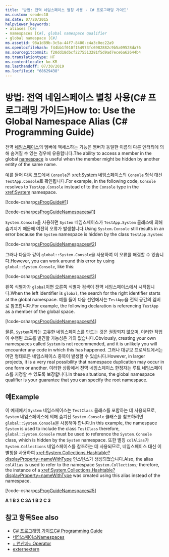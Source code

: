 ```yaml
---
title: '방법: 전역 네임스페이스 별칭 사용 - C# 프로그래밍 가이드'
ms.custom: seodec18
ms.date: 07/20/2015
helpviewer_keywords:
- aliases [C#]
- namespaces [C#], global namespace qualifier
- global namespace [C#]
ms.assetid: 98a1d89b-3c5a-44f7-8400-c4a3c0ec22a9
ms.openlocfilehash: f44bb1f010f154973fc6982882c9b5a09528da76
ms.sourcegitcommit: f20dd18dbcf2275513281f5d9ad7ece6a62644b4
ms.translationtype: HT
ms.contentlocale: ko-KR
ms.lasthandoff: 07/30/2019
ms.locfileid: "68629438"
---
```

# <a name="how-to-use-the-global-namespace-alias-c-programming-guide"></a><span data-ttu-id="96089-102">방법: 전역 네임스페이스 별칭 사용(C# 프로그래밍 가이드)</span><span class="sxs-lookup"><span data-stu-id="96089-102">How to: Use the Global Namespace Alias (C# Programming Guide)</span></span>
<span data-ttu-id="96089-103">전역 [네임스페이스](../../../csharp/language-reference/keywords/namespace.md)의 멤버에 액세스하는 기능은 멤버가 동일한 이름의 다른 엔터티에 의해 숨겨질 수 있는 경우에 유용합니다.</span><span class="sxs-lookup"><span data-stu-id="96089-103">The ability to access a member in the global [namespace](../../../csharp/language-reference/keywords/namespace.md) is useful when the member might be hidden by another entity of the same name.</span></span>  
  
 <span data-ttu-id="96089-104">예를 들어 다음 코드에서 `Console`은 <xref:System> 네임스페이스의 `Console` 형식 대신 `TestApp.Console`로 확인됩니다.</span><span class="sxs-lookup"><span data-stu-id="96089-104">For example, in the following code, `Console` resolves to `TestApp.Console` instead of to the `Console` type in the <xref:System> namespace.</span></span>  
  
 [!code-csharp[csProgGuide#1](~/samples/snippets/csharp/VS_Snippets_VBCSharp/csProgGuide/CS/using.cs#1)]  
  
 [!code-csharp[csProgGuideNamespaces#1](~/samples/snippets/csharp/VS_Snippets_VBCSharp/csProgGuideNamespaces/CS/Namespaces.cs#1)]  
  
 <span data-ttu-id="96089-105">`System.Console`을 사용하면 `System` 네임스페이스가 `TestApp.System` 클래스에 의해 숨겨지기 때문에 여전히 오류가 발생합니다.</span><span class="sxs-lookup"><span data-stu-id="96089-105">Using `System.Console` still results in an error because the `System` namespace is hidden by the class `TestApp.System`:</span></span>  
  
 [!code-csharp[csProgGuideNamespaces#2](~/samples/snippets/csharp/VS_Snippets_VBCSharp/csProgGuideNamespaces/CS/Namespaces.cs#2)]  
  
 <span data-ttu-id="96089-106">그러나 다음과 같이 `global::System.Console`을 사용하여 이 오류를 해결할 수 있습니다.</span><span class="sxs-lookup"><span data-stu-id="96089-106">However, you can work around this error by using `global::System.Console`, like this:</span></span>  
  
 [!code-csharp[csProgGuideNamespaces#3](~/samples/snippets/csharp/VS_Snippets_VBCSharp/csProgGuideNamespaces/CS/Namespaces.cs#3)]  
  
 <span data-ttu-id="96089-107">왼쪽 식별자가 `global`이면 오른쪽 식별자 검색이 전역 네임스페이스에서 시작됩니다.</span><span class="sxs-lookup"><span data-stu-id="96089-107">When the left identifier is `global`, the search for the right identifier starts at the global namespace.</span></span> <span data-ttu-id="96089-108">예를 들어 다음 선언에서는 `TestApp`을 전역 공간의 멤버로 참조합니다.</span><span class="sxs-lookup"><span data-stu-id="96089-108">For example, the following declaration is referencing `TestApp` as a member of the global space.</span></span>  
  
 [!code-csharp[csProgGuideNamespaces#4](~/samples/snippets/csharp/VS_Snippets_VBCSharp/csProgGuideNamespaces/CS/Namespaces.cs#4)]  
  
 <span data-ttu-id="96089-109">물론, `System`이라는 고유한 네임스페이스를 만드는 것은 권장되지 않으며, 이러한 작업이 수행된 코드를 발견할 가능성은 거의 없습니다.</span><span class="sxs-lookup"><span data-stu-id="96089-109">Obviously, creating your own namespaces called `System` is not recommended, and it is unlikely you will encounter any code in which this has happened.</span></span> <span data-ttu-id="96089-110">그러나 대규모 프로젝트에서는 어떤 형태로든 네임스페이스 중복이 발생할 수 있습니다.</span><span class="sxs-lookup"><span data-stu-id="96089-110">However, in larger projects, it is a very real possibility that namespace duplication may occur in one form or another.</span></span> <span data-ttu-id="96089-111">이러한 상황에서 전역 네임스페이스 한정자는 루트 네임스페이스를 지정할 수 있도록 보장합니다.</span><span class="sxs-lookup"><span data-stu-id="96089-111">In these situations, the global namespace qualifier is your guarantee that you can specify the root namespace.</span></span>  
  
## <a name="example"></a><span data-ttu-id="96089-112">예</span><span class="sxs-lookup"><span data-stu-id="96089-112">Example</span></span>  
 <span data-ttu-id="96089-113">이 예제에서 `System` 네임스페이스는 `TestClass` 클래스를 포함하는 데 사용되므로, `System` 네임스페이스에 의해 숨겨진 `System.Console` 클래스를 참조하려면 `global::System.Console`을 사용해야 합니다.</span><span class="sxs-lookup"><span data-stu-id="96089-113">In this example, the namespace `System` is used to include the class `TestClass` therefore, `global::System.Console` must be used to reference the `System.Console` class, which is hidden by the `System` namespace.</span></span> <span data-ttu-id="96089-114">또한 별칭 `colAlias`가 `System.Collections` 네임스페이스를 참조하는 데 사용되므로, 네임스페이스 대신 이 별칭을 사용하여 <xref:System.Collections.Hashtable?displayProperty=nameWithType> 인스턴스가 생성되었습니다.</span><span class="sxs-lookup"><span data-stu-id="96089-114">Also, the alias `colAlias` is used to refer to the namespace `System.Collections`; therefore, the instance of a <xref:System.Collections.Hashtable?displayProperty=nameWithType> was created using this alias instead of the namespace.</span></span>  
  
 [!code-csharp[csProgGuideNamespaces#5](~/samples/snippets/csharp/VS_Snippets_VBCSharp/csProgGuideNamespaces/CS/Namespaces.cs#5)]  
  
<span data-ttu-id="96089-115">**A 1**
**B 2**
**C 3**</span><span class="sxs-lookup"><span data-stu-id="96089-115">**A 1**
**B 2**
**C 3**</span></span>

## <a name="see-also"></a><span data-ttu-id="96089-116">참고 항목</span><span class="sxs-lookup"><span data-stu-id="96089-116">See also</span></span>

- [<span data-ttu-id="96089-117">C# 프로그래밍 가이드</span><span class="sxs-lookup"><span data-stu-id="96089-117">C# Programming Guide</span></span>](../../../csharp/programming-guide/index.md)
- [<span data-ttu-id="96089-118">네임스페이스</span><span class="sxs-lookup"><span data-stu-id="96089-118">Namespaces</span></span>](../../../csharp/programming-guide/namespaces/index.md)
- [<span data-ttu-id="96089-119">:: 연산자</span><span class="sxs-lookup"><span data-stu-id="96089-119">:: Operator</span></span>](../../../csharp/language-reference/operators/namespace-alias-qualifier.md)
- [<span data-ttu-id="96089-120">extern</span><span class="sxs-lookup"><span data-stu-id="96089-120">extern</span></span>](../../../csharp/language-reference/keywords/extern.md)
